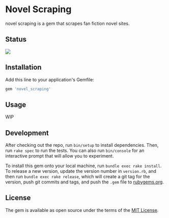# Novel Scraping

novel scraping is a gem that scrapes fan fiction novel sites.

## Status

![](https://github.com/ciloholic/novel_scraping/workflows/Rspec/badge.svg)

## Installation

Add this line to your application's Gemfile:

```ruby
gem 'novel_scraping'
```

## Usage

WIP

## Development

After checking out the repo, run `bin/setup` to install dependencies. Then, run `rake spec` to run the tests. You can also run `bin/console` for an interactive prompt that will allow you to experiment.

To install this gem onto your local machine, run `bundle exec rake install`. To release a new version, update the version number in `version.rb`, and then run `bundle exec rake release`, which will create a git tag for the version, push git commits and tags, and push the `.gem` file to [rubygems.org](https://rubygems.org).

## License

The gem is available as open source under the terms of the [MIT License](https://opensource.org/licenses/MIT).
